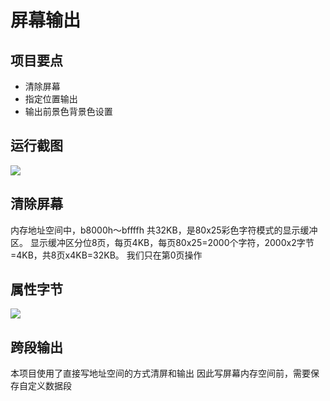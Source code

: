 # 屏幕输出
## 项目要点
- 清除屏幕
- 指定位置输出
- 输出前景色背景色设置
## 运行截图
![](https://s3.uuu.ovh/imgs/2022/11/20/08d4db9bd3e8a036.gif)

## 清除屏幕
内存地址空间中，b8000h～bffffh 共32KB，是80x25彩色字符模式的显示缓冲区。
显示缓冲区分位8页，每页4KB，每页80x25=2000个字符，2000x2字节=4KB，共8页x4KB=32KB。
我们只在第0页操作

## 属性字节
![](https://img-blog.csdnimg.cn/img_convert/509acc6ff83008b1789e69e0ac779fda.png)

## 跨段输出
本项目使用了直接写地址空间的方式清屏和输出
因此写屏幕内存空间前，需要保存自定义数据段

